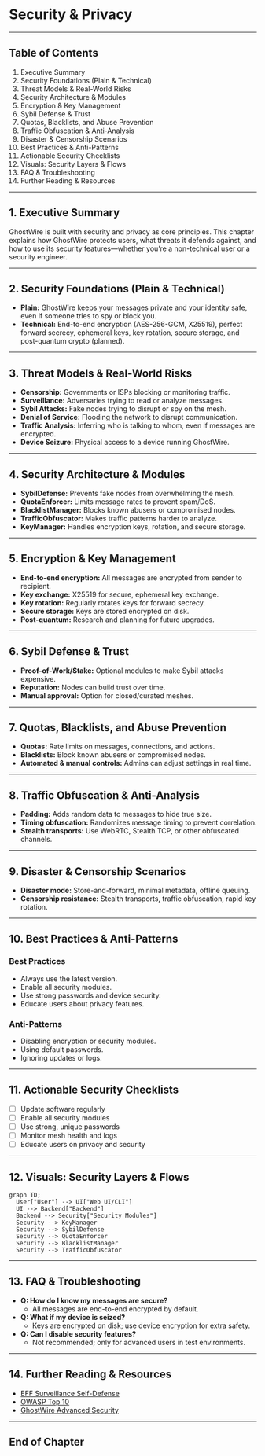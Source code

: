 # Security & Privacy

---

## Table of Contents
1. Executive Summary
2. Security Foundations (Plain & Technical)
3. Threat Models & Real-World Risks
4. Security Architecture & Modules
5. Encryption & Key Management
6. Sybil Defense & Trust
7. Quotas, Blacklists, and Abuse Prevention
8. Traffic Obfuscation & Anti-Analysis
9. Disaster & Censorship Scenarios
10. Best Practices & Anti-Patterns
11. Actionable Security Checklists
12. Visuals: Security Layers & Flows
13. FAQ & Troubleshooting
14. Further Reading & Resources

---

## 1. Executive Summary

GhostWire is built with security and privacy as core principles. This chapter explains how GhostWire protects users, what threats it defends against, and how to use its security features—whether you’re a non-technical user or a security engineer.

---

## 2. Security Foundations (Plain & Technical)
- **Plain:** GhostWire keeps your messages private and your identity safe, even if someone tries to spy or block you.
- **Technical:** End-to-end encryption (AES-256-GCM, X25519), perfect forward secrecy, ephemeral keys, key rotation, secure storage, and post-quantum crypto (planned).

---

## 3. Threat Models & Real-World Risks
- **Censorship:** Governments or ISPs blocking or monitoring traffic.
- **Surveillance:** Adversaries trying to read or analyze messages.
- **Sybil Attacks:** Fake nodes trying to disrupt or spy on the mesh.
- **Denial of Service:** Flooding the network to disrupt communication.
- **Traffic Analysis:** Inferring who is talking to whom, even if messages are encrypted.
- **Device Seizure:** Physical access to a device running GhostWire.

---

## 4. Security Architecture & Modules
- **SybilDefense:** Prevents fake nodes from overwhelming the mesh.
- **QuotaEnforcer:** Limits message rates to prevent spam/DoS.
- **BlacklistManager:** Blocks known abusers or compromised nodes.
- **TrafficObfuscator:** Makes traffic patterns harder to analyze.
- **KeyManager:** Handles encryption keys, rotation, and secure storage.

---

## 5. Encryption & Key Management
- **End-to-end encryption:** All messages are encrypted from sender to recipient.
- **Key exchange:** X25519 for secure, ephemeral key exchange.
- **Key rotation:** Regularly rotates keys for forward secrecy.
- **Secure storage:** Keys are stored encrypted on disk.
- **Post-quantum:** Research and planning for future upgrades.

---

## 6. Sybil Defense & Trust
- **Proof-of-Work/Stake:** Optional modules to make Sybil attacks expensive.
- **Reputation:** Nodes can build trust over time.
- **Manual approval:** Option for closed/curated meshes.

---

## 7. Quotas, Blacklists, and Abuse Prevention
- **Quotas:** Rate limits on messages, connections, and actions.
- **Blacklists:** Block known abusers or compromised nodes.
- **Automated & manual controls:** Admins can adjust settings in real time.

---

## 8. Traffic Obfuscation & Anti-Analysis
- **Padding:** Adds random data to messages to hide true size.
- **Timing obfuscation:** Randomizes message timing to prevent correlation.
- **Stealth transports:** Use WebRTC, Stealth TCP, or other obfuscated channels.

---

## 9. Disaster & Censorship Scenarios
- **Disaster mode:** Store-and-forward, minimal metadata, offline queuing.
- **Censorship resistance:** Stealth transports, traffic obfuscation, rapid key rotation.

---

## 10. Best Practices & Anti-Patterns
### Best Practices
- Always use the latest version.
- Enable all security modules.
- Use strong passwords and device security.
- Educate users about privacy features.
### Anti-Patterns
- Disabling encryption or security modules.
- Using default passwords.
- Ignoring updates or logs.

---

## 11. Actionable Security Checklists
- [ ] Update software regularly
- [ ] Enable all security modules
- [ ] Use strong, unique passwords
- [ ] Monitor mesh health and logs
- [ ] Educate users on privacy and security

---

## 12. Visuals: Security Layers & Flows
```mermaid
graph TD;
  User["User"] --> UI["Web UI/CLI"]
  UI --> Backend["Backend"]
  Backend --> Security["Security Modules"]
  Security --> KeyManager
  Security --> SybilDefense
  Security --> QuotaEnforcer
  Security --> BlacklistManager
  Security --> TrafficObfuscator
```

---

## 13. FAQ & Troubleshooting
- **Q: How do I know my messages are secure?**
  - All messages are end-to-end encrypted by default.
- **Q: What if my device is seized?**
  - Keys are encrypted on disk; use device encryption for extra safety.
- **Q: Can I disable security features?**
  - Not recommended; only for advanced users in test environments.

---

## 14. Further Reading & Resources
- [EFF Surveillance Self-Defense](https://ssd.eff.org/)
- [OWASP Top 10](https://owasp.org/www-project-top-ten/)
- [GhostWire Advanced Security](10_advanced_security.pdf)

---

## End of Chapter 